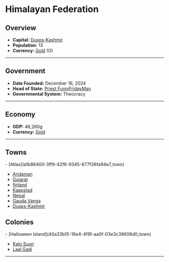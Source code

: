 <!--UNDEDITED FILE, remove this entire line if this file has been edited!-->
# <!--NAME-->Himalayan Federation<!--NAME-->

## Overview

- **Capital:** <!--CAPITAL_LINK-->[Dusps-Kashmir](7656aa8d-6416-46cc-839d-daab50bae973_town)<!--CAPITAL_LINK-->
- **Population:** <!--POPULATION-->13<!--POPULATION-->
- **Currency:** <!--CURRENCY_LINK-->[Gold](Gold_currency)<!--CURRENCY_LINK--> (<!--CURRENCY_ABV-->G<!--CURRENCY_ABV-->)

---

## Government

- **Date Founded:** <!--FOUNDED-->December 16, 2024<!--FOUNDED-->
- **Head of State:** <!--LEADER_TITLE_LINK-->[Priest FunniFridayMan](FunniFridayMan_user)<!--LEADER_TITLE_LINK-->
- **Governmental System:** <!--GOVERNMENT-->Theocracy<!--GOVERNMENT-->

---

## Economy

- **GDP:** <!--GDP-->46,260g<!--GDP-->
- **Currency:** <!--CURRENCY_LINK-->[Gold](Gold_currency)<!--CURRENCY_LINK-->

---

## Towns

<!--TOWNS-->- [Atlas](afb86400-3ff9-42f6-9345-677f36fa94e7_town)
- [Andaman](68c4f169-a062-4830-b97b-e7acd621f095_town)
- [Gujarat](693b3501-6884-456d-81b7-9a3296bb25c8_town)
- [finland](2e870e3d-25ec-4b1f-9c72-0922e8408861_town)
- [Kaapstad](daa66fc0-4639-4eb1-9a68-6acea9cd055d_town)
- [Nepal](788fa7ad-d44d-496f-856a-6f65991afa14_town)
- [Gauda Vanga](d604eb9c-e1a3-4764-a841-ada6e1e81e76_town)
- [Dusps-Kashmir](7656aa8d-6416-46cc-839d-daab50bae973_town)<!--TOWNS-->

## Colonies

<!--COLONIES-->- [Halloween Island](40a33b15-16e4-4f9f-aa0f-03e3c39608d0_town)
- [Kalo Suun](135fa946-6287-4eff-b2ba-65ec7c5ee9e2_town)
- [Laal Gadi](038088c1-31b8-4009-b6a7-63345f1e3e6b_town)<!--COLONIES-->

---